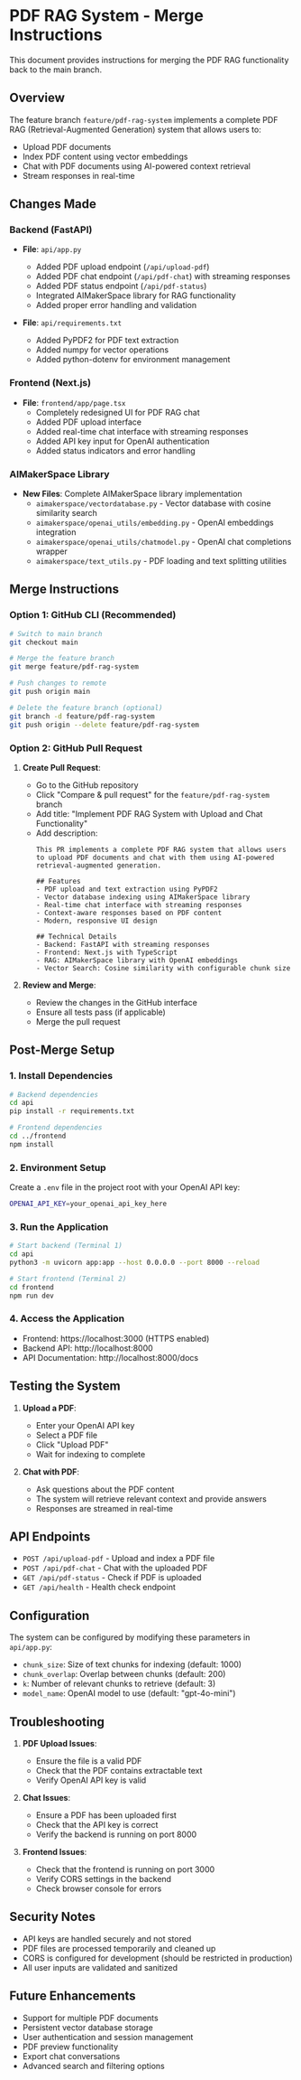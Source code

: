 # PDF RAG System - Merge Instructions

This document provides instructions for merging the PDF RAG functionality back to the main branch.

## Overview

The feature branch `feature/pdf-rag-system` implements a complete PDF RAG (Retrieval-Augmented Generation) system that allows users to:
- Upload PDF documents
- Index PDF content using vector embeddings
- Chat with PDF documents using AI-powered context retrieval
- Stream responses in real-time

## Changes Made

### Backend (FastAPI)
- **File**: `api/app.py`
  - Added PDF upload endpoint (`/api/upload-pdf`)
  - Added PDF chat endpoint (`/api/pdf-chat`) with streaming responses
  - Added PDF status endpoint (`/api/pdf-status`)
  - Integrated AIMakerSpace library for RAG functionality
  - Added proper error handling and validation

- **File**: `api/requirements.txt`
  - Added PyPDF2 for PDF text extraction
  - Added numpy for vector operations
  - Added python-dotenv for environment management

### Frontend (Next.js)
- **File**: `frontend/app/page.tsx`
  - Completely redesigned UI for PDF RAG chat
  - Added PDF upload interface
  - Added real-time chat interface with streaming responses
  - Added API key input for OpenAI authentication
  - Added status indicators and error handling

### AIMakerSpace Library
- **New Files**: Complete AIMakerSpace library implementation
  - `aimakerspace/vectordatabase.py` - Vector database with cosine similarity search
  - `aimakerspace/openai_utils/embedding.py` - OpenAI embeddings integration
  - `aimakerspace/openai_utils/chatmodel.py` - OpenAI chat completions wrapper
  - `aimakerspace/text_utils.py` - PDF loading and text splitting utilities

## Merge Instructions

### Option 1: GitHub CLI (Recommended)

```bash
# Switch to main branch
git checkout main

# Merge the feature branch
git merge feature/pdf-rag-system

# Push changes to remote
git push origin main

# Delete the feature branch (optional)
git branch -d feature/pdf-rag-system
git push origin --delete feature/pdf-rag-system
```

### Option 2: GitHub Pull Request

1. **Create Pull Request**:
   - Go to the GitHub repository
   - Click "Compare & pull request" for the `feature/pdf-rag-system` branch
   - Add title: "Implement PDF RAG System with Upload and Chat Functionality"
   - Add description:
     ```
     This PR implements a complete PDF RAG system that allows users to upload PDF documents and chat with them using AI-powered retrieval-augmented generation.
     
     ## Features
     - PDF upload and text extraction using PyPDF2
     - Vector database indexing using AIMakerSpace library
     - Real-time chat interface with streaming responses
     - Context-aware responses based on PDF content
     - Modern, responsive UI design
     
     ## Technical Details
     - Backend: FastAPI with streaming responses
     - Frontend: Next.js with TypeScript
     - RAG: AIMakerSpace library with OpenAI embeddings
     - Vector Search: Cosine similarity with configurable chunk size
     ```

2. **Review and Merge**:
   - Review the changes in the GitHub interface
   - Ensure all tests pass (if applicable)
   - Merge the pull request

## Post-Merge Setup

### 1. Install Dependencies

```bash
# Backend dependencies
cd api
pip install -r requirements.txt

# Frontend dependencies
cd ../frontend
npm install
```

### 2. Environment Setup

Create a `.env` file in the project root with your OpenAI API key:
```bash
OPENAI_API_KEY=your_openai_api_key_here
```

### 3. Run the Application

```bash
# Start backend (Terminal 1)
cd api
python3 -m uvicorn app:app --host 0.0.0.0 --port 8000 --reload

# Start frontend (Terminal 2)
cd frontend
npm run dev
```

### 4. Access the Application

- Frontend: https://localhost:3000 (HTTPS enabled)
- Backend API: http://localhost:8000
- API Documentation: http://localhost:8000/docs

## Testing the System

1. **Upload a PDF**:
   - Enter your OpenAI API key
   - Select a PDF file
   - Click "Upload PDF"
   - Wait for indexing to complete

2. **Chat with PDF**:
   - Ask questions about the PDF content
   - The system will retrieve relevant context and provide answers
   - Responses are streamed in real-time

## API Endpoints

- `POST /api/upload-pdf` - Upload and index a PDF file
- `POST /api/pdf-chat` - Chat with the uploaded PDF
- `GET /api/pdf-status` - Check if PDF is uploaded
- `GET /api/health` - Health check endpoint

## Configuration

The system can be configured by modifying these parameters in `api/app.py`:
- `chunk_size`: Size of text chunks for indexing (default: 1000)
- `chunk_overlap`: Overlap between chunks (default: 200)
- `k`: Number of relevant chunks to retrieve (default: 3)
- `model_name`: OpenAI model to use (default: "gpt-4o-mini")

## Troubleshooting

1. **PDF Upload Issues**:
   - Ensure the file is a valid PDF
   - Check that the PDF contains extractable text
   - Verify OpenAI API key is valid

2. **Chat Issues**:
   - Ensure a PDF has been uploaded first
   - Check that the API key is correct
   - Verify the backend is running on port 8000

3. **Frontend Issues**:
   - Check that the frontend is running on port 3000
   - Verify CORS settings in the backend
   - Check browser console for errors

## Security Notes

- API keys are handled securely and not stored
- PDF files are processed temporarily and cleaned up
- CORS is configured for development (should be restricted in production)
- All user inputs are validated and sanitized

## Future Enhancements

- Support for multiple PDF documents
- Persistent vector database storage
- User authentication and session management
- PDF preview functionality
- Export chat conversations
- Advanced search and filtering options



